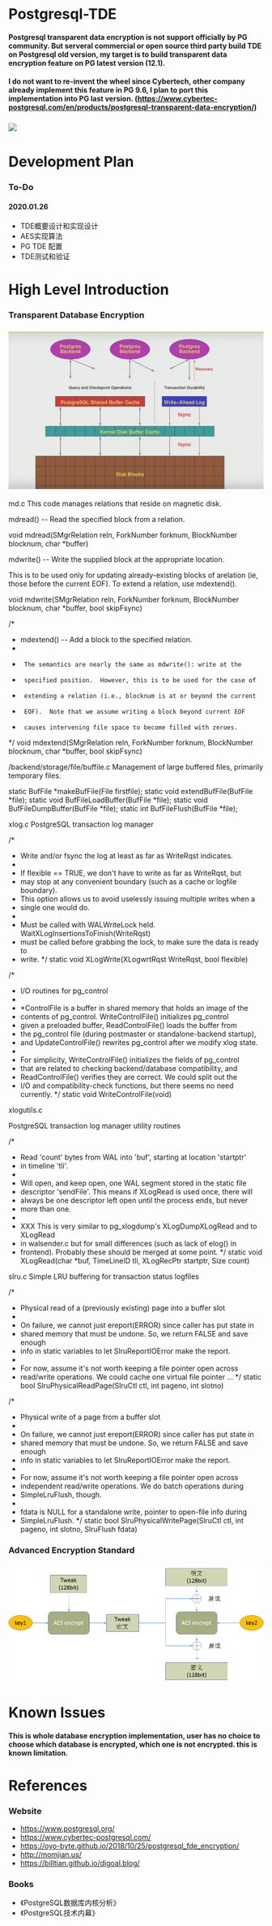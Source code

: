 # Postgresql-TDE
#### Postgresql transparent data encryption is not support officially by PG community. But serveral commercial or open source third party build TDE on Postgresql old version, my target is to build transparent data encryption feature on PG latest version (12.1).
#### I do not want to re-invent the wheel since Cybertech, other company already implement this feature in PG 9.6, I plan to port this implementation into PG last version. (https://www.cybertec-postgresql.com/en/products/postgresql-transparent-data-encryption/)

### <img src="https://www.cybertec-postgresql.com/wp-content/uploads/2017/11/PostgreSQL-instance-level-encryption2.jpg"/>

# Development Plan
### To-Do
#### 2020.01.26
* TDE概要设计和实现设计
* AES实现算法
* PG TDE 配置
* TDE测试和验证

# High Level Introduction
### Transparent Database Encryption
### <img src="https://github.com/liuyanjun/Postgresql-TDE/blob/master/pg_lowlevel_io.png">

md.c
This code manages relations that reside on magnetic disk.

mdread() -- Read the specified block from a relation.

void mdread(SMgrRelation reln, ForkNumber forknum, BlockNumber blocknum, char *buffer)

mdwrite() -- Write the supplied block at the appropriate location.
 
This is to be used only for updating already-existing blocks of arelation (ie, those before the current EOF).  To extend a relation, use mdextend().
 
void mdwrite(SMgrRelation reln, ForkNumber forknum, BlockNumber blocknum, char *buffer, bool skipFsync)

/*
 *	mdextend() -- Add a block to the specified relation.
 *
 *		The semantics are nearly the same as mdwrite(): write at the
 *		specified position.  However, this is to be used for the case of
 *		extending a relation (i.e., blocknum is at or beyond the current
 *		EOF).  Note that we assume writing a block beyond current EOF
 *		causes intervening file space to become filled with zeroes.
 */
void mdextend(SMgrRelation reln, ForkNumber forknum, BlockNumber blocknum, char *buffer, bool skipFsync)


/backend/storage/file/buffile.c
Management of large buffered files, primarily temporary files.

static BufFile *makeBufFile(File firstfile);
static void extendBufFile(BufFile *file);
static void BufFileLoadBuffer(BufFile *file);
static void BufFileDumpBuffer(BufFile *file);
static int	BufFileFlush(BufFile *file);

xlog.c
PostgreSQL transaction log manager

/*
 * Write and/or fsync the log at least as far as WriteRqst indicates.
 *
 * If flexible == TRUE, we don't have to write as far as WriteRqst, but
 * may stop at any convenient boundary (such as a cache or logfile boundary).
 * This option allows us to avoid uselessly issuing multiple writes when a
 * single one would do.
 *
 * Must be called with WALWriteLock held. WaitXLogInsertionsToFinish(WriteRqst)
 * must be called before grabbing the lock, to make sure the data is ready to
 * write.
 */
static void
XLogWrite(XLogwrtRqst WriteRqst, bool flexible)

/*
 * I/O routines for pg_control
 *
 * *ControlFile is a buffer in shared memory that holds an image of the
 * contents of pg_control.  WriteControlFile() initializes pg_control
 * given a preloaded buffer, ReadControlFile() loads the buffer from
 * the pg_control file (during postmaster or standalone-backend startup),
 * and UpdateControlFile() rewrites pg_control after we modify xlog state.
 *
 * For simplicity, WriteControlFile() initializes the fields of pg_control
 * that are related to checking backend/database compatibility, and
 * ReadControlFile() verifies they are correct.  We could split out the
 * I/O and compatibility-check functions, but there seems no need currently.
 */
static void
WriteControlFile(void)


xlogutils.c

PostgreSQL transaction log manager utility routines



/*
 * Read 'count' bytes from WAL into 'buf', starting at location 'startptr'
 * in timeline 'tli'.
 *
 * Will open, and keep open, one WAL segment stored in the static file
 * descriptor 'sendFile'. This means if XLogRead is used once, there will
 * always be one descriptor left open until the process ends, but never
 * more than one.
 *
 * XXX This is very similar to pg_xlogdump's XLogDumpXLogRead and to XLogRead
 * in walsender.c but for small differences (such as lack of elog() in
 * frontend).  Probably these should be merged at some point.
 */
static void
XLogRead(char *buf, TimeLineID tli, XLogRecPtr startptr, Size count)


slru.c
Simple LRU buffering for transaction status logfiles

/*
 * Physical read of a (previously existing) page into a buffer slot
 *
 * On failure, we cannot just ereport(ERROR) since caller has put state in
 * shared memory that must be undone.  So, we return FALSE and save enough
 * info in static variables to let SlruReportIOError make the report.
 *
 * For now, assume it's not worth keeping a file pointer open across
 * read/write operations.  We could cache one virtual file pointer ...
 */
static bool
SlruPhysicalReadPage(SlruCtl ctl, int pageno, int slotno)


/*
 * Physical write of a page from a buffer slot
 *
 * On failure, we cannot just ereport(ERROR) since caller has put state in
 * shared memory that must be undone.  So, we return FALSE and save enough
 * info in static variables to let SlruReportIOError make the report.
 *
 * For now, assume it's not worth keeping a file pointer open across
 * independent read/write operations.  We do batch operations during
 * SimpleLruFlush, though.
 *
 * fdata is NULL for a standalone write, pointer to open-file info during
 * SimpleLruFlush.
 */
static bool
SlruPhysicalWritePage(SlruCtl ctl, int pageno, int slotno, SlruFlush fdata)

### Advanced Encryption Standard
### <img src="https://raw.githubusercontent.com/oYo-Byte/img_libs/master/blog/165259_mERh_2910723.png">



# Known Issues
#### This is whole database encryption implementation, user has no choice to choose which database is encrypted, which one is not encrypted. this is known limitation.

# References
### Website
* https://www.postgresql.org/
* https://www.cybertec-postgresql.com/
* https://oyo-byte.github.io/2018/10/25/postgresql_fde_encryption/
* http://momjian.us/
* https://billtian.github.io/digoal.blog/
### Books
* 《PostgreSQL数据库内核分析》
* 《PostgreSQL技术内幕》
